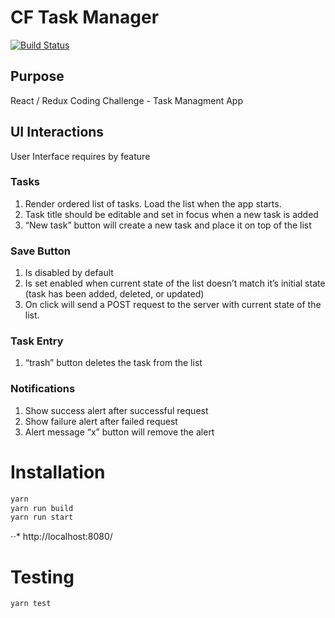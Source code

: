 # CF Task Manager
[![Build Status](https://travis-ci.org/lazdinst/cftaskmanager.svg?branch=master)](https://travis-ci.org/lazdinst/cftaskmanager)

## Purpose
React / Redux Coding Challenge - Task Managment App

## UI Interactions
User Interface requires by feature

### Tasks
1. Render ordered list of tasks. Load the list when the app starts.
2. Task title should be editable and set in focus when a new task is added
3. “New task” button will create a new task and place it on top of the list

### Save Button
1. Is disabled by default
2. Is set enabled when current state of the list doesn’t match it’s initial state (task has been added,
deleted, or updated)
3. On click will send a POST request to the server with current state of the list.

### Task Entry
1. “trash” button deletes the task from the list

### Notifications
1. Show success alert after successful request
2. Show failure alert after failed request
3. Alert message “x” button will remove the alert

# Installation
```javascript
yarn
yarn run build
yarn run start
```
⋅⋅* http://localhost:8080/

# Testing
```javascript
yarn test
```
